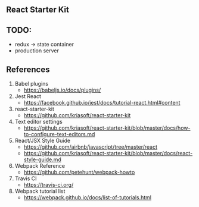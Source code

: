 ## React Starter Kit

## TODO:
- redux     -> state container
- production server

## References
1. Babel plugins
   - https://babeljs.io/docs/plugins/
2. Jest React
   - https://facebook.github.io/jest/docs/tutorial-react.html#content
3. react-starter-kit
   - https://github.com/kriasoft/react-starter-kit
4. Text editor settings
   - https://github.com/kriasoft/react-starter-kit/blob/master/docs/how-to-configure-text-editors.md
5. React/JSX Style Guide
   - https://github.com/airbnb/javascript/tree/master/react
   - https://github.com/kriasoft/react-starter-kit/blob/master/docs/react-style-guide.md
6. Webpack Reference
   - https://github.com/petehunt/webpack-howto
7. Travis CI
   - https://travis-ci.org/
8. Webpack tutorial list
   - https://webpack.github.io/docs/list-of-tutorials.html
